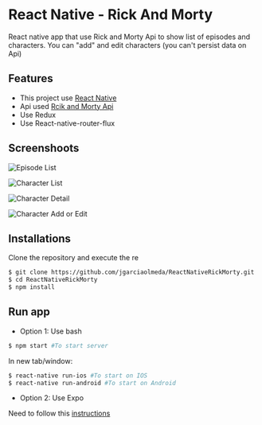 # React Native - Rick And Morty

React native app that use Rick and Morty Api to show list of episodes and characters. You can "add" and edit characters (you can't persist data on Api)

## Features

- This project use [React Native](https://facebook.github.io/react-native/)
- Api used [Rcik and Morty Api](https://rickandmortyapi.com/)
- Use Redux
- Use React-native-router-flux

## Screenshoots

![Episode List](https://github.com/jgarciaolmeda/ReactNativeRickMorty/blob/master/screenshots/episode%20list.png)

![Character List](https://github.com/jgarciaolmeda/ReactNativeRickMorty/blob/master/screenshots/charactes%20list.png)

![Character Detail](https://github.com/jgarciaolmeda/ReactNativeRickMorty/blob/master/screenshots/character%20detail.png)

![Character Add or Edit](https://github.com/jgarciaolmeda/ReactNativeRickMorty/blob/master/screenshots/add%20and%20edit.png)

## Installations

Clone the repository and execute the re

```bash
$ git clone https://github.com/jgarciaolmeda/ReactNativeRickMorty.git
$ cd ReactNativeRickMorty
$ npm install
```

## Run app

- Option 1: Use bash

```bash
$ npm start #To start server
```

In new tab/window:

```bash
$ react-native run-ios #To start on IOS
$ react-native run-android #To start on Android
```

- Option 2: Use Expo

Need to follow this [instructions](https://facebook.github.io/react-native/docs/getting-started.html#running-your-react-native-application)
